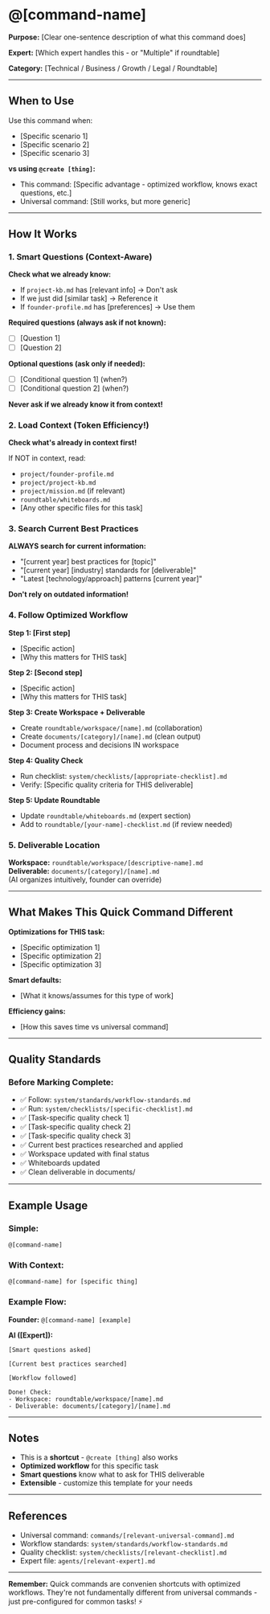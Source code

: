 # @[command-name]

**Purpose:** [Clear one-sentence description of what this command does]

**Expert:** [Which expert handles this - or "Multiple" if roundtable]

**Category:** [Technical / Business / Growth / Legal / Roundtable]

---

## When to Use

Use this command when:
- [Specific scenario 1]
- [Specific scenario 2]
- [Specific scenario 3]

**vs using `@create [thing]`:**
- This command: [Specific advantage - optimized workflow, knows exact questions, etc.]
- Universal command: [Still works, but more generic]

---

## How It Works

### 1. Smart Questions (Context-Aware)

**Check what we already know:**
- If `project-kb.md` has [relevant info] → Don't ask
- If we just did [similar task] → Reference it
- If `founder-profile.md` has [preferences] → Use them

**Required questions (always ask if not known):**
- [ ] [Question 1]
- [ ] [Question 2]

**Optional questions (ask only if needed):**
- [ ] [Conditional question 1] (when?)
- [ ] [Conditional question 2] (when?)

**Never ask if we already know it from context!**

### 2. Load Context (Token Efficiency!)

**Check what's already in context first!**

If NOT in context, read:
- `project/founder-profile.md`
- `project/project-kb.md`
- `project/mission.md` (if relevant)
- `roundtable/whiteboards.md`
- [Any other specific files for this task]

### 3. Search Current Best Practices

**ALWAYS search for current information:**
- "[current year] best practices for [topic]"
- "[current year] [industry] standards for [deliverable]"
- "Latest [technology/approach] patterns [current year]"

**Don't rely on outdated information!**

### 4. Follow Optimized Workflow

**Step 1: [First step]**
- [Specific action]
- [Why this matters for THIS task]

**Step 2: [Second step]**
- [Specific action]
- [Why this matters for THIS task]

**Step 3: Create Workspace + Deliverable**
- Create `roundtable/workspace/[name].md` (collaboration)
- Create `documents/[category]/[name].md` (clean output)
- Document process and decisions IN workspace

**Step 4: Quality Check**
- Run checklist: `system/checklists/[appropriate-checklist].md`
- Verify: [Specific quality criteria for THIS deliverable]

**Step 5: Update Roundtable**
- Update `roundtable/whiteboards.md` (expert section)
- Add to `roundtable/[your-name]-checklist.md` (if review needed)

### 5. Deliverable Location

**Workspace:** `roundtable/workspace/[descriptive-name].md`  
**Deliverable:** `documents/[category]/[name].md`  
(AI organizes intuitively, founder can override)

---

## What Makes This Quick Command Different

**Optimizations for THIS task:**
- [Specific optimization 1]
- [Specific optimization 2]
- [Specific optimization 3]

**Smart defaults:**
- [What it knows/assumes for this type of work]

**Efficiency gains:**
- [How this saves time vs universal command]

---

## Quality Standards

### Before Marking Complete:
- ✅ Follow: `system/standards/workflow-standards.md`
- ✅ Run: `system/checklists/[specific-checklist].md`
- ✅ [Task-specific quality check 1]
- ✅ [Task-specific quality check 2]
- ✅ [Task-specific quality check 3]
- ✅ Current best practices researched and applied
- ✅ Workspace updated with final status
- ✅ Whiteboards updated
- ✅ Clean deliverable in documents/

---

## Example Usage

### Simple:
```
@[command-name]
```

### With Context:
```
@[command-name] for [specific thing]
```

### Example Flow:

**Founder:** `@[command-name] [example]`

**AI ([Expert]):**
```
[Smart questions asked]

[Current best practices searched]

[Workflow followed]

Done! Check:
- Workspace: roundtable/workspace/[name].md
- Deliverable: documents/[category]/[name].md
```

---

## Notes

- This is a **shortcut** - `@create [thing]` also works
- **Optimized workflow** for this specific task
- **Smart questions** know what to ask for THIS deliverable
- **Extensible** - customize this template for your needs

---

## References

- Universal command: `commands/[relevant-universal-command].md`
- Workflow standards: `system/standards/workflow-standards.md`
- Quality checklist: `system/checklists/[relevant-checklist].md`
- Expert file: `agents/[relevant-expert].md`

---

**Remember:** Quick commands are convenien shortcuts with optimized workflows. They're not fundamentally different from universal commands - just pre-configured for common tasks! ⚡

